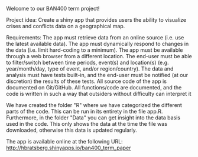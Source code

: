 Welcome to our BAN400 term project!

Project idea:
Create a shiny app that provides users the ability to visualize crises and conflicts data on a geographical map.

Requirements:
The app must retrieve data from an online source (i.e. use the latest available data).
The app must dynamically respond to changes in the data (i.e. limit hard-coding to a minimum).
The app must be available through a web browser from a different location.
The end-user must be able to filter/switch between time periods, event(s) and location(s) (e.g. year/month/day, type of event, and/or region/country).
The data and analysis must have tests built-in, and the end-user must be notified (at our discretion) the results of these tests.
All source code of the app is documented on Git/GitHub.
All functions/code are documented, and the code is written in such a way that outsiders without difficulty can interpret it

We have created the folder "R" where we have categorized the different parts of the code. This can be run in its entirety in the file app.R. Furthermore, in the folder "Data" you can get insight into the data basis used in the code. This only shows the data at the time the file was downloaded, otherwise this data is updated regularly.

The app is available online at the following URL: http://hbratsberg.shinyapps.io/ban400_term_paper
